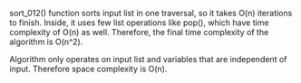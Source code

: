 sort_012() function sorts input list in one traversal, so it takes
O(n) iterations to finish. Inside, it uses few list operations
like pop(), which have time complexity of O(n) as well. Therefore,
the final time complexity of the algorithm is O(n^2).

Algorithm only operates on input list and variables that are 
independent of input. Therefore space complexity is O(n).